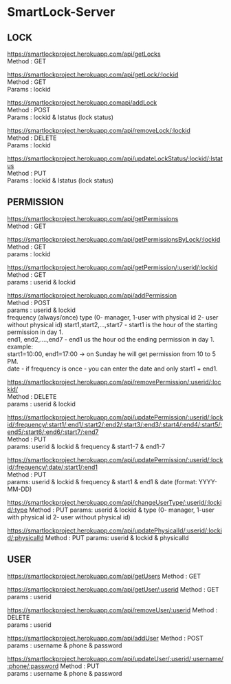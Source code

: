 # SmartLock-Server

## LOCK

https://smartlockproject.herokuapp.com/api/getLocks  
    Method : GET  

https://smartlockproject.herokuapp.com/api/getLock/:lockid  
    Method : GET  
    Params : lockid  

https://smartlockproject.herokuapp.comapi/addLock  
    Method : POST  
    Params : lockid & lstatus (lock status)  

https://smartlockproject.herokuapp.com/api/removeLock/:lockid  
    Method : DELETE  
    Params : lockid  

https://smartlockproject.herokuapp.com/api/updateLockStatus/:lockid/:lstatus  
   Method : PUT  
   Params : lockid & lstatus (lock status)  


## PERMISSION

https://smartlockproject.herokuapp.com/api/getPermissions  
   Method : GET  


https://smartlockproject.herokuapp.com/api/getPermissionsByLock/:lockid   
    Method : GET  
    params : lockid  

https://smartlockproject.herokuapp.com/api/getPermission/:userid/:lockid  
    Method : GET  
    params : userid & lockid  

https://smartlockproject.herokuapp.com/api/addPermission  
    Method : POST  
    params : userid & lockid  
            frequency (always/once)
            type (0- manager, 1-user with physical id 2- user without physical id)
            start1,start2,...,start7 - start1 is the hour of the starting permission in day 1.  
            end1, end2,....,end7 - end1 us the hour od the ending permission in day 1.  
            example:  
            start1=10:00, end1=17:00 -> on Sunday he will get permission from 10 to 5 PM.  
            date - if frequency is once - you can enter the date and only start1 + end1.  



https://smartlockproject.herokuapp.com/api/removePermission/:userid/:lockid/  
    Method : DELETE  
    params : userid & lockid  

https://smartlockproject.herokuapp.com/api/updatePermission/:userid/:lockid/:frequency/:start1/:end1/:start2/:end2/:start3/:end3/:start4/:end4/:start5/:end5/:start6/:end6/:start7/:end7  
    Method : PUT  
    params: userid & lockid & frequency & start1-7 & end1-7  

https://smartlockproject.herokuapp.com/api/updatePermission/:userid/:lockid/:frequency/:date/:start1/:end1  
    Method : PUT  
    params: userid & lockid & frequency & start1 & end1
            & date (format: YYYY-MM-DD)

https://smartlockproject.herokuapp.com/api/changeUserType/:userid/:lockid/:type
    Method : PUT
    params: userid & lockid &
            type (0- manager, 1-user with physical id 2- user without physical id)

https://smartlockproject.herokuapp.com/api/updatePhysicalId/:userid/:lockid/:physicalId
    Method : PUT
    params: userid & lockid & physicalId

## USER

https://smartlockproject.herokuapp.com/api/getUsers
    Method : GET  

https://smartlockproject.herokuapp.com/api/getUser/:userid
    Method : GET  
    params : userid  

https://smartlockproject.herokuapp.com/api/removeUser/:userid
    Method : DELETE  
    params : userid  

https://smartlockproject.herokuapp.com/api/addUser
    Method : POST  
    params : username & phone & password  

https://smartlockproject.herokuapp.com/api/updateUser/:userid/:username/:phone/:password
    Method : PUT  
    params : username & phone & password  


